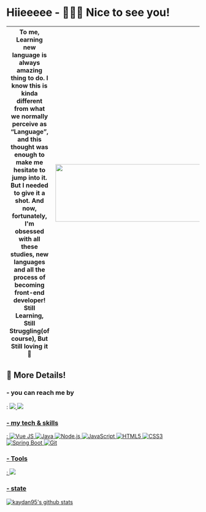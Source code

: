 # Hiieeeee - 🙋🏻‍♀️ Nice to see you!


| To me, Learning new language is always amazing thing to do. I know this is kinda different from what we normally perceive as “Language”, and this thought was enough to make me hesitate to jump into it. But I needed to give it a shot. And now, fortunately, I'm obsessed with all these studies, new languages and all the process of becoming front-end developer! Still Learning, Still Struggling(of course), But Still loving it🧡| <img src="https://user-images.githubusercontent.com/85853145/148555246-01d0329d-f4ed-47e5-bb64-a442e664c6a6.png" width="850" height="150"> |
| ------ | ------ |


## 👀 More Details! 


### - you can reach me by 
  : <a href="https://mail.google.com/mail/u/0/?ogbl#inbox?compose=GTvVlcSHxTkVSspmbSSngsMcDmhFFVFSVTCdvwTdzsMvTlzDJjCGjCTHMmnNdwWQLpBghBnvcPHpr" target="_blank"><img src="https://img.shields.io/badge/-Gmail-EA4335?style=flat-square&logo=Gmail&logoColor=white"> <a href="https://mail.google.com/mail/u/0/?ogbl#inbox?compose=GTvVlcSHxTkVSspmbSSngsMcDmhFFVFSVTCdvwTdzsMvTlzDJjCGjCTHMmnNdwWQLpBghBnvcPHpr" target="_blank"><img src="https://img.shields.io/badge/-Naver-03C75A?style=flat-square&logo=Naver&logoColor=white">
  
###  - my tech & skills 
  : ![Vue JS](https://img.shields.io/badge/-Vue.js-4FC08D?style=flat-square&logo=vue.js&logoColor=white) ![Java](https://img.shields.io/badge/-Java-007396?style=flat-square&logo=Java&logoColor=white) ![Node.js](https://img.shields.io/badge/-Node.js-339933?style=flat-square&logo=Node.js&logoColor=white) ![JavaScript](https://img.shields.io/badge/-JavaScript-F7DF1E?style=flat-square&logo=JavaScript&logoColor=white) ![HTML5](https://img.shields.io/badge/-HTML5-E34F26?style=flat-square&logo=HTML5&logoColor=white) ![CSS3](https://img.shields.io/badge/-CSS3-1572B6?style=flat-square&logo=CSS3&logoColor=white) ![Spring Boot](https://img.shields.io/badge/-Spring%20Boot-6DB33F?style=flat-square&logo=Spring%20Boot&logoColor=white) ![Git](https://img.shields.io/badge/-Git-F05032?style=flat-square&logo=Git&logoColor=white)
  
### - Tools
  : <a href="https://www.notion.so/b631f07a054e42a1bc06a9e11c334840" target="_blank"><img src="https://img.shields.io/badge/-StudyRecords-000000?style=for-the-badge&logo=Notion&logoColor=white">

  
### - state
![kaydan95's github stats](https://github-readme-stats.vercel.app/api?username=kaydan95&theme=discord_old_blurple&show_icons=true)
<!-- [![kaydan95's github stats](https://github-readme-stats.vercel.app/api/top-langs/?username=kaydan95&show_icons=true&hide_border=true&theme=discord_old_blurple)](https://github.com/kaydan95) -->
  
  
  
<!-- |  | contents  |
| ------ | ------ |
| 📩 contact |  <a href="https://mail.google.com/mail/u/0/?ogbl#inbox?compose=GTvVlcSHxTkVSspmbSSngsMcDmhFFVFSVTCdvwTdzsMvTlzDJjCGjCTHMmnNdwWQLpBghBnvcPHpr" target="_blank"><img src="https://img.shields.io/badge/-Gmail-EA4335?style=flat-square&logo=Gmail&logoColor=white"> <a href="https://mail.google.com/mail/u/0/?ogbl#inbox?compose=GTvVlcSHxTkVSspmbSSngsMcDmhFFVFSVTCdvwTdzsMvTlzDJjCGjCTHMmnNdwWQLpBghBnvcPHpr" target="_blank"><img src="https://img.shields.io/badge/-Naver-03C75A?style=flat-square&logo=Naver&logoColor=white"> |
| 🛠 tech & skills | ![Vue JS](https://img.shields.io/badge/-Vue.js-4FC08D?style=flat-square&logo=vue.js&logoColor=white) ![Java](https://img.shields.io/badge/-Java-007396?style=flat-square&logo=Java&logoColor=white) ![Node.js](https://img.shields.io/badge/-Node.js-339933?style=flat-square&logo=Node.js&logoColor=white) ![JavaScript](https://img.shields.io/badge/-JavaScript-F7DF1E?style=flat-square&logo=JavaScript&logoColor=white) ![HTML5](https://img.shields.io/badge/-HTML5-E34F26?style=flat-square&logo=HTML5&logoColor=white) ![CSS3](https://img.shields.io/badge/-CSS3-1572B6?style=flat-square&logo=CSS3&logoColor=white) ![Spring Boot](https://img.shields.io/badge/-Spring%20Boot-6DB33F?style=flat-square&logo=Spring%20Boot&logoColor=white) ![Git](https://img.shields.io/badge/-Git-F05032?style=flat-square&logo=Git&logoColor=white) |
| 📝 records | <a href="https://www.notion.so/b631f07a054e42a1bc06a9e11c334840" target="_blank"><img src="https://img.shields.io/badge/-Study-000000?style=flat-square&logo=Notion&logoColor=white"> |
| ❤️‍🔥 passion | 👩🏻‍💻 🎬 📸 |
| 🔎 state | ![kaydan95's github stats](https://github-readme-stats.vercel.app/api?username=kaydan95&theme=discord_old_blurple&show_icons=true)| -->
